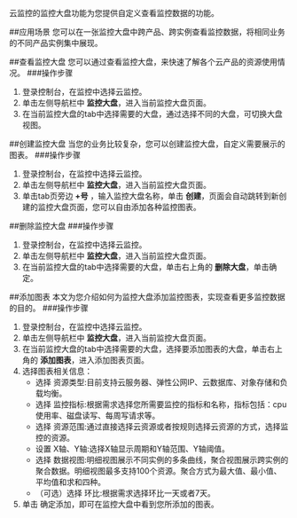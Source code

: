 云监控的监控大盘功能为您提供自定义查看监控数据的功能。

##应用场景
您可以在一张监控大盘中跨产品、跨实例查看监控数据，将相同业务的不同产品实例集中展现。

##查看监控大盘
您可以通过查看监控大盘，来快速了解各个云产品的资源使用情况。
###操作步骤
1. 登录控制台，在监控中选择云监控。
2. 单击左侧导航栏中 **监控大盘**，进入当前监控大盘页面。
3. 在当前监控大盘的tab中选择需要的大盘，通过选择不同的大盘，可切换大盘视图。

##创建监控大盘
当您的业务比较复杂，您可以创建监控大盘，自定义需要展示的图表。
###操作步骤
1. 登录控制台，在监控中选择云监控。
2. 单击左侧导航栏中 **监控大盘**，进入当前监控大盘页面。
3. 单击tab页旁边 **+号** ，输入监控大盘名称，单击 **创建**，页面会自动跳转到新创建的监控大盘页面，您可以自由添加各种监控图表。

##删除监控大盘
###操作步骤
1. 登录控制台，在监控中选择云监控。
2. 单击左侧导航栏中 **监控大盘**，进入当前监控大盘页面。
3. 在当前监控大盘的tab中选择需要的大盘，单击右上角的 **删除大盘**，单击确定。

##添加图表
本文为您介绍如何为监控大盘添加监控图表，实现查看更多监控数据的目的。
###操作步骤
1. 登录控制台，在监控中选择云监控。
2. 单击左侧导航栏中 **监控大盘**，进入当前监控大盘页面。
3. 在当前监控大盘的tab中选择需要的大盘，选择要添加图表的大盘，单击右上角的 **添加图表**，进入添加图表页面。
4. 选择图表相关信息：
     - 选择 资源类型:目前支持云服务器、弹性公网IP、云数据库、对象存储和负载均衡。
     - 选择 监控指标:根据需求选择您所需要监控的指标和名称，指标包括：cpu使用率、磁盘读写、每周写请求等。
     - 选择 资源范围:通过直接选择云资源或者按规则选择云资源的方式，选择监控的资源。
     - 设置 X轴、Y轴:选择X轴显示周期和Y轴范围、Y轴阈值。
     - 选择 数据视图:明细视图展示不同实例的多条曲线，聚合视图展示跨实例的聚合数据。明细视图最多支持100个资源。聚合方式为最大值、最小值、平均值和求和四种。
     - （可选）选择 环比:根据需求选择环比一天或者7天。
5. 单击 确定添加，即可在监控大盘中看到您所添加的图表。
